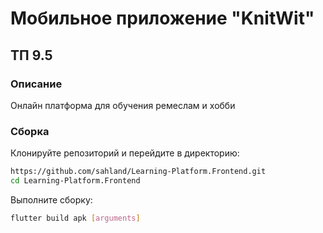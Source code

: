 # Мобильное приложение "KnitWit"
## ТП 9.5
### Описание
Онлайн платформа для обучения ремеслам и хобби
### Сборка
Клонируйте репозиторий и перейдите в директорию:
```sh
https://github.com/sahland/Learning-Platform.Frontend.git
cd Learning-Platform.Frontend
```
Выполните сборку:
```sh
flutter build apk [arguments]
```
